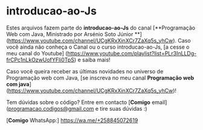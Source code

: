 # introducao-ao-Js

Estes arquivos fazem parte do **introducao-ao-Js** do canal [**Programação Web com Java, Ministrado por Arsénio Soto Júnior **] (https://www.youtube.com/channel/UCgKRxXinXCr7ZaXq5s_yhCw).
Caso você ainda não conheça o Canal ou o curso introducao-ao-Js, [a cesse o meu canal do Youtube] (https://www.youtube.com/playlist?list=PLr3InLLDg-frCPc1nLkOzwUofYFli0TpS) e saiba mais!

Caso você queira receber as últimas novidades no universo de Programação web com Java, [se inscreva no meu canal **Programação web com java**] (https://www.youtube.com/channel/UCgKRxXinXCr7ZaXq5s_yhCw)!

Tem dúvidas sobre o código? Entre em contacto [**Comigo** email] (programacao.codigos@gmail.com e tire suas dúvidas :)

[**Comigo** WhatsApp:] https://wa.me/+258845072619 
